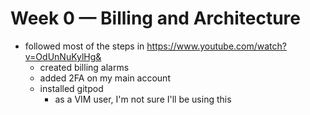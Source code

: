 # Week 0 — Billing and Architecture
* followed most of the steps in https://www.youtube.com/watch?v=OdUnNuKylHg&
  * created billing alarms
  * added 2FA on my main account
  * installed gitpod
    * as a VIM user, I'm not sure I'll be using this

